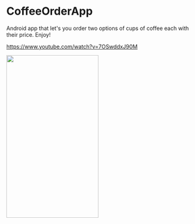 # CoffeeOrderApp


Android app that let's you order two options of cups of coffee each with their price. Enjoy!

https://www.youtube.com/watch?v=7OSwddxJ90M




<img src="https://github.com/braulio94/CoffeeOrderApp/blob/master/screenshots/device-2017-10-25-172804.png" width="240" height="425">
